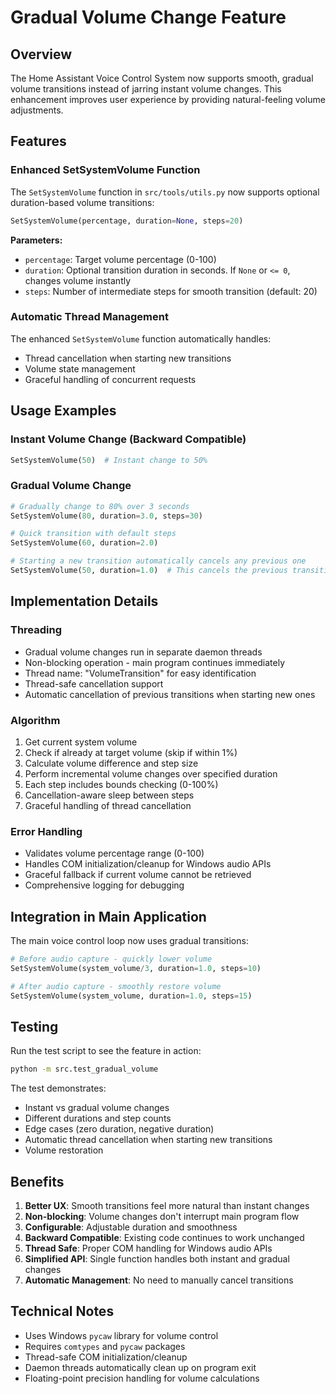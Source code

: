 # Gradual Volume Change Feature

## Overview
The Home Assistant Voice Control System now supports smooth, gradual volume transitions instead of jarring instant volume changes. This enhancement improves user experience by providing natural-feeling volume adjustments.

## Features

### Enhanced SetSystemVolume Function
The `SetSystemVolume` function in `src/tools/utils.py` now supports optional duration-based volume transitions:

```python
SetSystemVolume(percentage, duration=None, steps=20)
```

**Parameters:**
- `percentage`: Target volume percentage (0-100)
- `duration`: Optional transition duration in seconds. If `None` or `<= 0`, changes volume instantly
- `steps`: Number of intermediate steps for smooth transition (default: 20)

### Automatic Thread Management
The enhanced `SetSystemVolume` function automatically handles:
- Thread cancellation when starting new transitions
- Volume state management
- Graceful handling of concurrent requests

## Usage Examples

### Instant Volume Change (Backward Compatible)
```python
SetSystemVolume(50)  # Instant change to 50%
```

### Gradual Volume Change
```python
# Gradually change to 80% over 3 seconds
SetSystemVolume(80, duration=3.0, steps=30)

# Quick transition with default steps
SetSystemVolume(60, duration=2.0)

# Starting a new transition automatically cancels any previous one
SetSystemVolume(50, duration=1.0)  # This cancels the previous transition
```

## Implementation Details

### Threading
- Gradual volume changes run in separate daemon threads
- Non-blocking operation - main program continues immediately
- Thread name: "VolumeTransition" for easy identification
- Thread-safe cancellation support
- Automatic cancellation of previous transitions when starting new ones

### Algorithm
1. Get current system volume
2. Check if already at target volume (skip if within 1%)
3. Calculate volume difference and step size
4. Perform incremental volume changes over specified duration
5. Each step includes bounds checking (0-100%)
6. Cancellation-aware sleep between steps
7. Graceful handling of thread cancellation

### Error Handling
- Validates volume percentage range (0-100)
- Handles COM initialization/cleanup for Windows audio APIs
- Graceful fallback if current volume cannot be retrieved
- Comprehensive logging for debugging

## Integration in Main Application

The main voice control loop now uses gradual transitions:

```python
# Before audio capture - quickly lower volume
SetSystemVolume(system_volume/3, duration=1.0, steps=10)

# After audio capture - smoothly restore volume  
SetSystemVolume(system_volume, duration=1.0, steps=15)
```

## Testing

Run the test script to see the feature in action:
```bash
python -m src.test_gradual_volume
```

The test demonstrates:
- Instant vs gradual volume changes
- Different durations and step counts
- Edge cases (zero duration, negative duration)
- Automatic thread cancellation when starting new transitions
- Volume restoration

## Benefits

1. **Better UX**: Smooth transitions feel more natural than instant changes
2. **Non-blocking**: Volume changes don't interrupt main program flow
3. **Configurable**: Adjustable duration and smoothness
4. **Backward Compatible**: Existing code continues to work unchanged
5. **Thread Safe**: Proper COM handling for Windows audio APIs
6. **Simplified API**: Single function handles both instant and gradual changes
7. **Automatic Management**: No need to manually cancel transitions

## Technical Notes

- Uses Windows `pycaw` library for volume control
- Requires `comtypes` and `pycaw` packages
- Thread-safe COM initialization/cleanup
- Daemon threads automatically clean up on program exit
- Floating-point precision handling for volume calculations 